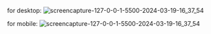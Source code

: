 for desktop:
![screencapture-127-0-0-1-5500-2024-03-19-16_37_54](https://github.com/ralucaardeleanu/social-links-project/assets/125963665/52e4808e-07f1-4fdc-ae5e-5a1bc4eabe00)

for mobile: 
![screencapture-127-0-0-1-5500-2024-03-19-16_37_54](https://github.com/ralucaardeleanu/social-links-project/assets/125963665/5e535a92-cce7-41df-8f06-346c1e67710a)
